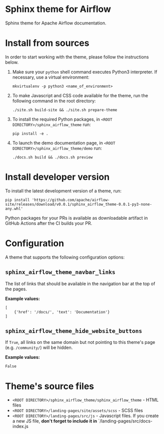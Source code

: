 <!--
 Licensed to the Apache Software Foundation (ASF) under one
 or more contributor license agreements.  See the NOTICE file
 distributed with this work for additional information
 regarding copyright ownership.  The ASF licenses this file
 to you under the Apache License, Version 2.0 (the
 "License"); you may not use this file except in compliance
 with the License.  You may obtain a copy of the License at

   http://www.apache.org/licenses/LICENSE-2.0

 Unless required by applicable law or agreed to in writing,
 software distributed under the License is distributed on an
 "AS IS" BASIS, WITHOUT WARRANTIES OR CONDITIONS OF ANY
 KIND, either express or implied.  See the License for the
 specific language governing permissions and limitations
 under the License.
-->

Sphinx theme for Airflow
========================

Sphinx theme for Apache Airflow documentation.

# Install from sources

In order to start working with the theme, please follow the instructions below.

1.  Make sure your `python` shell command executes Python3 interpreter. If necessary, use a virtual environment:
    ```
    mkvirtualenv -p python3 <name_of_environment>
    ```

2.  To make Javascript and CSS code available for the theme, run the following command in the root directory:
    ```
    ./site.sh build-site && ./site.sh prepare-theme
    ```

3.  To install the required Python packages, in `<ROOT DIRECTORY>/sphinx_airflow_theme` run:
    ```
    pip install -e .
    ```

4.  To launch the demo documentation page, in `<ROOT DIRECTORY>/sphinx_airflow_theme/demo` run:
    ```
    ./docs.sh build && ./docs.sh preview
    ```

# Install developer version

To install the latest development version of a theme, run:
```
pip install 'https://github.com/apache/airflow-site/releases/download/v0.0.1/sphinx_airflow_theme-0.0.1-py3-none-any.whl'
```
Python packages for your PRs is available as downloadable artifact in GitHub Actions after
the CI builds your PR.

# Configuration

A theme that supports the following configuration options:

## `sphinx_airflow_theme_navbar_links`

The list of links that should be available in the navigation bar at the top of the pages.

**Example values:**
```
[
    {'href': '/docs/', 'text': 'Documentation'}
]
```

## `sphinx_airflow_theme_hide_website_buttons`
If ``True``, all links on the same domain but not pointing to this theme's page (e.g. `/community/`) will be hidden.

**Example values:**
```
False
```

# Theme's source files

 - `<ROOT DIRECTORY>/sphinx_airflow_theme/sphinx_airflow_theme` - HTML files
 - `<ROOT DIRECTORY>/landing-pages/site/assets/scss` - SCSS files
 - `<ROOT DIRECTORY>/landing-pages/src/js` - Javascript files. If you create a new JS file, **don't forget to include it
  in** `<ROOT DIRECTORY>/landing-pages/src/docs-index.js
